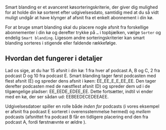 Smart blanding er et avanceret køsorteringskriterie, der giver dig mulighed for at holde din kø sorteret efter udgivelsesdato, samtidig med at du så vidt muligt undgår at have klynger af afsnit fra et enkelt abonnement i din kø.

For at bruge smart blanding skal du placere nogle afsnit fra forskellige abonnementer i din kø og derefter trykke på `…` i topbjælken, vælge `Sorter` og endelig `Smart blanding`. Ligesom andre sorteringskriterier kan smart blanding sorteres i stigende eller faldende rækkefølge.

## Hvordan det fungerer i detaljer

Lad os sige, at du har 15 afsnit i din kø: 1 fra hver af podcast A, B og C, 2 fra podcast D og 10 fra podcast E. Smart blanding tager først podcasten med flest afsnit (E) og spreder dens afsnit i køen: EE_EE_E_E_EE_EE. Den tager derefter podcasten med de næstflest afsnit (D) og spreder dem ud i de tilgængelige pladser: EE_EEDE_EDEE_EE. Dette fortsætter, indtil vi ender med en kø, der ser sådan ud: EEBEEDECEDEEAEE.

Udgivelsesdatoer spiller en rolle både *inden for* podcasts (i vores eksempel er afsnit fra podcast E sorteret i overensstemmelse hermed) og *mellem* podcasts (afsnittet fra podcast B får en tidligere placering end den fra podcast A, fordi førstnævnte er ældre ).

